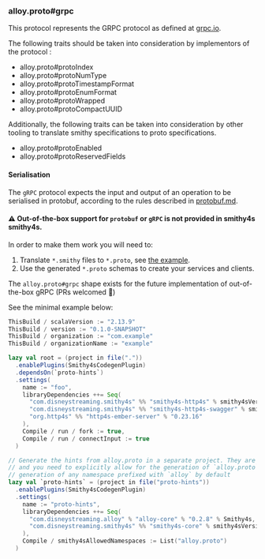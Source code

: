 ### alloy.proto#grpc

This protocol represents the GRPC protocol as defined at [grpc.io](https://grpc.io/).

The following traits should be taken into consideration by implementors of the protocol :

- alloy.proto#protoIndex
- alloy.proto#protoNumType
- alloy.proto#protoTimestampFormat
- alloy.proto#protoEnumFormat
- alloy.proto#protoWrapped
- alloy.proto#protoCompactUUID

Additionally, the following traits can be taken into consideration by other tooling to translate smithy specifications to proto specifications.

- alloy.proto#protoEnabled
- alloy.proto#protoReservedFields

#### Serialisation

The `gRPC` protocol expects the input and output of an operation to be serialised in protobuf, according to the rules described in [protobuf.md](../serialisation/protobuf.md).

#### ⚠️ Out-of-the-box support for `protobuf` or `gRPC` is not provided in smithy4s smithy4s.

In order to make them work you will need to:
1. Translate `*.smithy` files to `*.proto`, see [the example](https://github.com/disneystreaming/smithy-translate/blob/1701223018c4a7372633ede81bd64f1edb0390a4/modules/proto/examples/src/smithyproto/scalapb/demo/HelloServer.scala#L23-L26).
1. Use the generated `*.proto` schemas to create your services and clients.

The `alloy.proto#grpc` shape exists for the future implementation of out-of-the-box gRPC (PRs welcomed :slightly_smiling_face:)

See the minimal example below:
```scala
ThisBuild / scalaVersion := "2.13.9"
ThisBuild / version := "0.1.0-SNAPSHOT"
ThisBuild / organization := "com.example"
ThisBuild / organizationName := "example"

lazy val root = (project in file("."))
  .enablePlugins(Smithy4sCodegenPlugin)
  .dependsOn(`proto-hints`)
  .settings(
    name := "foo",
    libraryDependencies ++= Seq(
      "com.disneystreaming.smithy4s" %% "smithy4s-http4s" % smithy4sVersion.value,
      "com.disneystreaming.smithy4s" %% "smithy4s-http4s-swagger" % smithy4sVersion.value,
      "org.http4s" %% "http4s-ember-server" % "0.23.16"
    ),
    Compile / run / fork := true,
    Compile / run / connectInput := true
  )

// Generate the hints from alloy.proto in a separate project. They are not pre-packaged in smithy4s,
// and you need to explicitly allow for the generation of `alloy.proto` hints as we protect against the
// generation of any namespace prefixed with `alloy` by default
lazy val `proto-hints` = (project in file("proto-hints"))
  .enablePlugins(Smithy4sCodegenPlugin)
  .settings(
    name := "proto-hints",
    libraryDependencies ++= Seq(
      "com.disneystreaming.alloy" % "alloy-core" % "0.2.8" % Smithy4s,
      "com.disneystreaming.smithy4s" %% "smithy4s-core" % smithy4sVersion.value
    ),
    Compile / smithy4sAllowedNamespaces := List("alloy.proto")
  )
```
